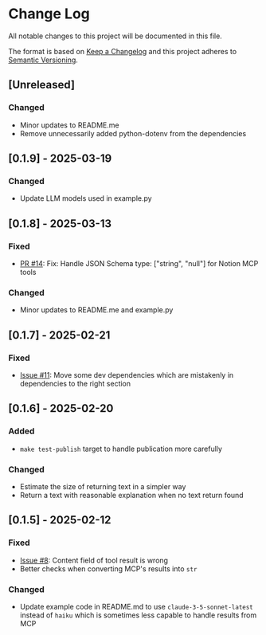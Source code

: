 # Change Log

All notable changes to this project will be documented in this file.

The format is based on [Keep a Changelog](http://keepachangelog.com/)
and this project adheres to [Semantic Versioning](http://semver.org/).

## [Unreleased]

### Changed

- Minor updates to README.me
- Remove unnecessarily added python-dotenv from the dependencies


## [0.1.9] - 2025-03-19

### Changed

- Update LLM models used in example.py


## [0.1.8] - 2025-03-13

### Fixed

- [PR #14](https://github.com/hideya/langchain-mcp-tools-py/pull/14): Fix: Handle JSON Schema type: ["string", "null"] for Notion MCP tools

### Changed

- Minor updates to README.me and example.py


## [0.1.7] - 2025-02-21

### Fixed

- [Issue #11](https://github.com/hideya/langchain-mcp-tools-py/issues/11): Move some dev dependencies which are mistakenly in dependencies to the right section


## [0.1.6] - 2025-02-20

### Added

- `make test-publish` target to handle publication more carefully

### Changed

- Estimate the size of returning text in a simpler way
- Return a text with reasonable explanation when no text return found


## [0.1.5] - 2025-02-12

### Fixed

- [Issue #8](https://github.com/hideya/langchain-mcp-tools-py/issues/8): Content field of tool result is wrong
- Better checks when converting MCP's results into `str`

### Changed

- Update example code in README.md to use `claude-3-5-sonnet-latest`
  instead of `haiku` which is sometimes less capable to handle results from MCP
